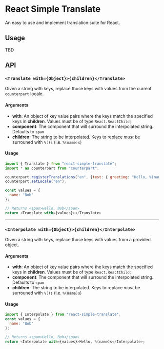 # React Simple Translate

An easy to use and implement translation suite for React.

## Usage

TBD

## API

### `<Translate with={Object}>{children}</Translate>`

Given a string with keys, replace those keys with values from the current `counterpart` locale.

#### Arguments

- **with**: An object of key value pairs where the keys match the specified keys in **children**. Values must be of type `React.ReactChild`;
- **component**: The component that will surround the interpolated string. Defaults to `span`
- **children**: The string to be interpolated. Keys to replace _must_ be surrouned with `%()s` (i.e. `%(name)s`)

#### Usage
```javascript
import { Translate } from "react-simple-translate";
import * as counterpart from "counterpart";

counterpart.registerTranslations("en", {test: { greeting: "Hello, %(name)s" } });
counterpart.setLocale("en");

const values = {
  name: "Bob"
};

// Returns <span>Hello, Bob</span>
return <Translate with={values}></Translate>
```
---

### `<Interpolate with={Object}>{children}</Interpolate>`

Given a string with keys, replace those keys with values from a provided object.

#### Arguments

- **with**: An object of key value pairs where the keys match the specified keys in **children**. Values must be of type `React.ReactChild`;
- **component**: The component that will surround the interpolated string. Defaults to `span`
- **children**: The string to be interpolated. Keys to replace _must_ be surrouned with `%()s` (i.e. `%(name)s`)

#### Usage

```javascript
import { Interpolate } from "react-simple-translate";
const values = {
  name: "Bob"
};

// Returns <span>Hello, Bob</span>
return <Interpolate with={values}>Hello, %(name)s</Interpolate>;
```

